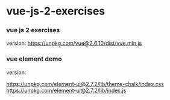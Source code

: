 # vue-js-2-exercises
### vue js 2 exercises
version: 
https://unpkg.com/vue@2.6.10/dist/vue.min.js

### vue element demo
version:

https://unpkg.com/element-ui@2.7.2/lib/theme-chalk/index.css
<br/>
https://unpkg.com/element-ui@2.7.2/lib/index.js
